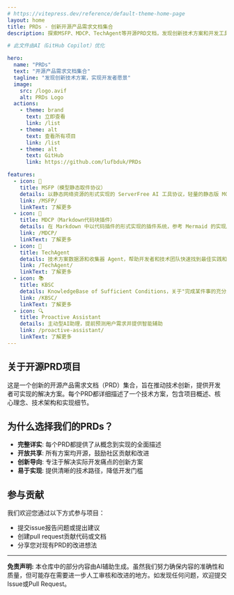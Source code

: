 ```yaml
---
# https://vitepress.dev/reference/default-theme-home-page
layout: home
title: PRDs - 创新开源产品需求文档集合
description: 探索MSFP、MDCP、TechAgent等开源PRD文档，发现创新技术方案和开发工具

# 此文件由AI（GitHub Copilot）优化

hero:
  name: "PRDs"
  text: "开源产品需求文档集合"
  tagline: "发现创新技术方案，实现开发者愿景"
  image:
    src: /logo.avif
    alt: PRDs Logo
  actions:
    - theme: brand
      text: 立即查看
      link: /list
    - theme: alt
      text: 查看所有项目
      link: /list
    - theme: alt
      text: GitHub
      link: https://github.com/lufbduk/PRDs

features:
  - icon: 🚀
    title: MSFP（模型静态取件协议）
    details: 以静态网络资源的形式实现的 ServerFree AI 工具协议，轻量的静态版 MCP 替代品，无需服务器部署
    link: /MSFP/
    linkText: 了解更多
  - icon: 🧩
    title: MDCP（Markdown代码块插件）
    details: 在 Markdown 中以代码插件的形式实现的插件系统，参考 Mermaid 的实现原理，是 MDX 的替代方案
    link: /MDCP/
    linkText: 了解更多
  - icon: 🤖
    title: TechAgent
    details: 技术方案数据源和收集器 Agent，帮助开发者和技术团队快速找到最佳实践和解决方案
    link: /TechAgent/
    linkText: 了解更多
  - icon: 📚
    title: KBSC
    details: KnowledgeBase of Sufficient Conditions，关于"完成某件事的充分条件"的知识库
    link: /KBSC/
    linkText: 了解更多
  - icon: 🔍
    title: Proactive Assistant
    details: 主动型AI助理，提前预测用户需求并提供智能辅助
    link: /proactive-assistant/
    linkText: 了解更多
---
```


## 关于开源PRD项目

这是一个创新的开源产品需求文档（PRD）集合，旨在推动技术创新，提供开发者可实现的解决方案。每个PRD都详细描述了一个技术方案，包含项目概述、核心理念、技术架构和实现细节。

## 为什么选择我们的PRDs？

- **完整详实**: 每个PRD都提供了从概念到实现的全面描述
- **开放共享**: 所有方案均开源，鼓励社区贡献和改进
- **创新导向**: 专注于解决实际开发痛点的创新方案
- **易于实现**: 提供清晰的技术路径，降低开发门槛

## 参与贡献

我们欢迎您通过以下方式参与项目：

- 提交issue报告问题或提出建议
- 创建pull request贡献代码或文档
- 分享您对现有PRD的改进想法

---

**免责声明:** 本仓库中的部分内容由AI辅助生成。虽然我们努力确保内容的准确性和质量，但可能存在需要进一步人工审核和改进的地方。如发现任何问题，欢迎提交Issue或Pull Request。

